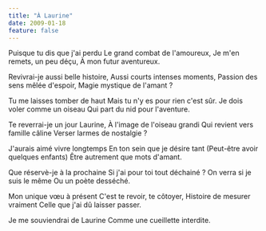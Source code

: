 ```yaml
---
title: "À Laurine"
date: 2009-01-18
feature: false
---
```


Puisque tu dis que j'ai perdu
Le grand combat de l'amoureux,
Je m'en remets, un peu déçu,
À mon futur aventureux.

Revivrai-je aussi belle histoire,
Aussi courts intenses moments,
Passion des sens mêlée d'espoir,
Magie mystique de l'amant ?

Tu me laisses tomber de haut
Mais tu n'y es pour rien c'est sûr.
Je dois voler comme un oiseau
Qui part du nid pour l'aventure.

Te reverrai-je un jour Laurine,
À l'image de l'oiseau grandi
Qui revient vers famille câline
Verser larmes de nostalgie ?

J'aurais aimé vivre longtemps
En ton sein que je désire tant
(Peut-être avoir quelques enfants)
Être autrement que mots d'amant.

Que réservè-je à la prochaine
Si j'ai pour toi tout déchainé ?
On verra si je suis le même
Ou un poète desséché.

Mon unique vœu à présent
C'est te revoir, te côtoyer,
Histoire de mesurer vraiment
Celle que j'ai dû laisser passer.

Je me souviendrai de Laurine
Comme une cueillette interdite.
